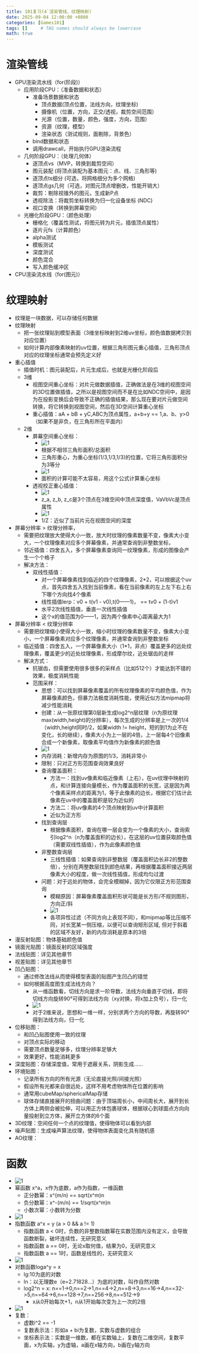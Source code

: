 ```yaml
---
title: 101复习(4`渲染管线、纹理映射)
date: 2025-09-04 12:00:00 +0800
categories: [Games101]
tags: []     # TAG names should always be lowercase
math: true
---
```


# 渲染管线

* GPU渲染流水线（for(阶段)）
  * 应用阶段CPU：（准备数据和状态）
    * 准备场景数据和状态
      * 顶点数据(顶点位置，法线方向，纹理坐标)
      * 摄像机（位置，方向，正交/透视，裁剪空间范围）
      * 光源（位置，数量，颜色，强度，方向，范围）
      * 资源（纹理，模型）
      * 渲染状态（测试规则，面剔除，背景色）
    * bind数据和状态
    * 调用drawcall，开始执行GPU渲染流程
  * 几何阶段GPU：（处理几何体）
    * 逐顶点vs（MVP，转换到裁剪空间）
    * 图元装配 (将顶点装配为基本图元：点、线、三角形等)
    * 逐顶点ts细分 (可选，将网格细分为多个网格)
    * 逐顶点gs几何（可选，对图元顶点增删改，性能开销大）
    * 裁剪：剔除视锥外的图元，生成新P点
    * 透视除法：将裁剪坐标转换为归一化设备坐标 (NDC)
    * 视口变换（转换到屏幕空间）
  * 光栅化阶段GPU：（颜色处理）
    * 栅格化（覆盖性测试，将图元转为片元，插值顶点属性）
    * 逐片元fs（计算颜色）
    * alpha测试
    * 模板测试
    * 深度测试
    * 颜色混合
    * 写入颜色缓冲区
* CPU渲染流水线（for(图元)）

# 纹理映射

* 纹理是一块数据，可以存储任何数据
* 纹理映射
  * 把一张纹理贴到模型表面（3维坐标映射到2维uv坐标，颜色值数据拷贝到对应位置）
  * 如何计算内部像素映射的uv位置，根据三角形图元重心插值，三角形顶点对应的纹理坐标通常会预先定义好
* 重心插值
  * 插值时机：图元装配后，片元生成后，也就是光栅化阶段后
  * 3维
    * 视图空间重心坐标：对片元做数据插值，正确做法是在3维的视图空间的3D位置做插值，之所以是视图空间而不是在比如NDC空间中，是因为在投影变换后会导致不正确的插值结果，那么现在要对片元做空间转换，将它转换到视图空间，然后在3D空间计算重心坐标
    * 重心插值：aA + bB + yC,ABC为顶点属性，a+b+y == 1,a、b、y>0（如果不是非负，在三角形所在平面内）
  * 2维
    * 屏幕空间重心坐标：
      * ![1](/assets/img/blog/Games101/重心坐标.png)
      * 根据不相邻三角形面积/总面积
      * 三角形重心，为重心坐标(1/3,1/3,1/3)的位置，它将三角形面积分为3等分
      * ![1](/assets/img/blog/Games101/重心坐标计算.png)
      * 面积的计算可能不太容易，用这个公式计算重心坐标
    * 透视校正重心插值：
      * ![1](/assets/img/blog/Games101/透视校正插值.png)
      * z_a, z_b, z_c是3个顶点在3维空间中顶点深度值，VaVbVc是顶点属性
      * ![1](/assets/img/blog/Games101/透视校正.png)
      * 1/Z：近似了当前片元在视图空间的深度
* 屏幕分辨率 > 纹理分辨率，
  * 需要把纹理放大使得大小一致，放大时纹理的像素数量不变，像素大小变大，一个纹理像素对应多个屏幕像素，并通常查询到非整数坐标，
  * 邻近插值：四舍五入，多个屏幕像素查询同一纹理像素，形成的图像会产生一个个格子
  * 解决方法：
    * 双线性插值：
      * 对一个屏幕像素找到临近的四个纹理像素，2*2，可以根据这个uv点，首先四舍五入找到当前像素，看在当前像素的左上左下右上右下哪个方向找4个像素
      * 线性插值lerp：v0 + t(v1 - v0),t(0——1)， == tv0 + (1-t)v1
      * 水平2次线性插值，垂直一次线性插值
      * 这个x的值范围为0——1，因为两个像素中心距离最大为1
* 屏幕分辨率 < 纹理分辨率
  * 需要把纹理缩小使得大小一致，缩小时纹理的像素数量不变，像素大小变小，一个屏幕像素对应多个纹理像素，并通常查询到非整数坐标
  * 临近插值：四舍五入，一个屏幕像素大小（1*1，非点）覆盖更多的远处纹理像素，覆盖更少的近处纹理像素，形成摩尔纹，近处锯齿的走样
  * 解决方式：
    * 抗锯齿，但需要使用很多很多的采样点（比如512个）才能达到不错的效果，极度消耗性能
    * 范围采样：
      * 思想：可以找到屏幕像素覆盖的所有纹理像素的平均颜色值，作为屏幕像素颜色，但暴力法极度消耗性能，使用近似方法mipmap将减少性能消耗
      * 创建：从一张原纹理第0层新生成log2^n层纹理（n为原纹理max(width,height)的分辨率），每次生成的分辨率是上一次的1/4（width,height同时/2，如果width != height，短的到1为止不在变化，长的继续），像素大小为上一层的4倍，上一层每4个旧像素合成一个新像素，取像素平均值作为新像素的颜色值
      * ![1](/assets/img/blog/Games101/mipmap存储.png)
      * 内存消耗：新增内存为原图的1/3，消耗非常小
      * 限制：只对正方形范围查询效果良好
      * 查询覆盖面积：
        * 方法一：找到uv像素和临近像素（上右），在uv纹理中映射的点，和计算连接向量模长，作为覆盖面积的长宽，这是因为两个像素采样点的距离为1，等于此像素的边长，根据它们估计此像素在uv中的覆盖面积是较为近似的
        * 方法二：将uv像素的4个顶点映射到uv中计算面积
        * 近似为正方形
      * 找到查询层
        * 根据像素面积，查询在哪一层会变为一个像素的大小，查询索引log2^n（n为覆盖面积的边长），在这层的uv位置获取颜色值（需要双线性插值），作为此像素颜色值
      * 非整数查询层
        * 三线性插值：如果查询到非整数层（覆盖面积边长非2的整数倍），分别在两整数层找到颜色结果，再根据覆盖面积接近两层像素大小的程度，做一次线性插值，形成均匀过渡
      * 问题：对于远处的物体，会完全模糊掉，因为它仅限正方形范围查询
        * 模糊原因：屏幕像素覆盖面积形状可能是长方形/不规则图形，方向正/斜
        * ![1](/assets/img/blog/Games101/各项异性存储.png)
        * 各项异性过滤（不同方向上表现不同），和mipmap等比压缩不同，对长宽某一侧压缩，以便可以查询矩形区域, 但对于斜着的区域不友好，新的内存消耗是原本的3倍
* 漫反射贴图：物体基础颜色值
* 镜面光贴图：镜面反射的区域强度
* 法线贴图：详见其他章节
* 视差贴图：详见其他章节
* 凹凸贴图：
  * 通过修改法线从而使得模型表面的贴图产生凹凸的错觉
  * 如何根据高度图生成法线方向？
    * 从一维函数看，切线方向是求一阶导数，法线方向垂直于切线，即将切线方向旋转90°可得到法线方向（xy对换，将x加上负号），归一化
    * ![1](/assets/img/blog/Games101/二维凹凸计算.png)
    * 对于2维来说，思想和一维一样，分别求两个方向的导数，再旋转90°得到法线方向，归一化
* 位移贴图：
  * 和凹凸贴图使用一致的纹理
  * 对顶点实际的移动
  * 需要顶点数量足够多，纹理分辨率足够大
  * 效果更好，性能消耗更多
* 深度贴图：存储深度值，常用于遮蔽关系，阴影生成……
* 环境贴图：
  * 记录所有方向的所有光源（无论直接光照/间接光照）
  * 假设所有光都来自很远处，这样不用考虑物体所在位置的影响
  * 通常用cubeMap/sphericalMap存储
  * 球体存储直接展开的扭曲问题：由于顶端周长小，中间周长大，展开到长方体上两侧会被拉伸，可以用正方体包裹球体，根据球心到球面点方向向量投射到立方体，展开立方体的6个面
* 3D纹理：空间任何一个点的纹理值，使得物体可以看到内部
* 噪声贴图：生成噪声算法纹理，使得物体表面变化具有随机感
* AO纹理：

# 函数

* ![1](../assets/img/blog/math/幂函数.png)
* 幂函数 x^a，x作为底数，a作为指数，一维函数
  * 正分数幂：x^(m/n) == sqrt(x^m)n
  * 负分数幂：x^-(m/n) == 1/sqrt(x^m)n
  * 小数次幂：小数转为分数
* ![1](../assets/img/blog/math/指数函数.png)
* 指数函数 a^x = y (a > 0 && a != 1) 
  * 指数函数 a < 0时，负数的非整数指数幂在实数范围内没有定义，会导致函数断裂，破坏连续性，无研究意义
  * 指数函数 a == 0时，无论x取何值，结果为0，无研究意义
  * 指数函数 a == 1时，函数是线性的，无研究意义
* ![1](../assets/img/blog/math/对数函数.png)
* 对数函数loga^y = x
  * lg:10为底的对数
  * ln：以无理数e（e=2.71828...）为底的对数，叫作自然对数
  * log2^n = x: n\==1->0,n\==2->1,n\==4->2,n\==8->3,n\==16->4,n\==32->5,n\==64->6,n\==128->7,n\==256->8,n\==512->9
    * x从0开始每次+1，n从1开始每次变为上一次的2倍
* ![1](../assets/img/blog/math/复数.png)
* 复数：
  * 虚数i^2 == -1
  * 复数表示法：形如a + bi为复数，实数与虚数的组合
  * 坐标表示法：实数是一维数，都在实数轴上，复数在二维空间，复数平面，x为实轴，y为虚轴，a画在x轴方向，b画在y轴方向